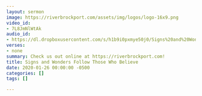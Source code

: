 ```yaml
---
layout: sermon
image: https://riverbrockport.com/assets/img/logos/logo-16x9.png
video_id:
- 7L8JmNlWtAk
audio_id:
- https://dl.dropboxusercontent.com/s/h1b9i0pxmye50j0/Signs%20and%20Wonders%20Follow%20Those%20Who%20Believe.mp3?dl=0
verses:
- none
summary: Check us out online at https://riverbrockport.com!
title: Signs and Wonders Follow Those Who Believe
date: 2020-01-26 00:00:00 -0500
categories: []
tags: []

---
```

